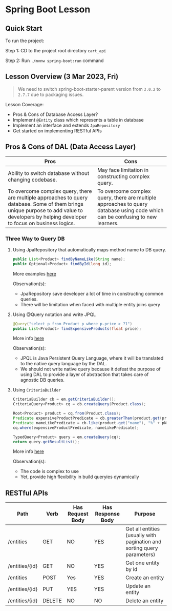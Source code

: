 # Spring Boot Lesson

## Quick Start

To run the project:

Step 1: CD to the project root directory `cart_api`

Step 2: Run `./mvnw spring-boot:run` command

## Lesson Overview (3 Mar 2023, Fri)

> We need to switch spring-boot-starter-parent version from `3.0.2` to `2.7.7` due to packaging issues.

Lesson Coverage:

- Pros & Cons of Database Access Layer?
- Implement `@Entity` class which represents a table in database
- Implement an interface and extends `JpaRepository`
- Get started on implementing RESTful APIs

## Pros & Cons of DAL (Data Access Layer)

|Pros|Cons|
|-|-|
|Ability to switch database without changing codebase.|May face limitation in constructing complex query.|
|To overcome complex query, there are multiple approaches to query database. Some of them brings unique purpose to add value to developers by helping developer to focus on business logics.|To overcome complex query, there are multiple approaches to query database using code which can be confusing to new learners.|

### Three Way to Query DB

1. Using JpaRepository that automatically maps method name to DB query.
    ```java
    public List<Product> findByNameLike(String name); 
    public Optional<Product> findById(long id);
    ```
    More examples [here](https://javatute.com/jpa/how-to-write-custom-method-in-repository-in-spring-data-jpa/)

    Observation(s):
    - JpaRepository save developer a lot of time in constructing common queries.
    - There will be limitation when faced with multiple entity joins query


2. Using @Query notation and write JPQL
    ```java
    @Query("select p from Product p where p.price > ?1")
    public List<Product> findExpensiveProducts(float price);
    ```
    More info [here](https://www.baeldung.com/spring-data-jpa-query)

    Observation(s):
    - JPQL is Java Persistent Query Language, where it will be translated to the native query language by the DAL.
    - We should not write native query because it defeat the purpose of using DAL to provide a layer of abstraction that takes care of agnostic DB queries.


3. Using `CriteriaBuilder`
    ```java
    CriteriaBuilder cb = em.getCriteriaBuilder();
    CriteriaQuery<Product> cq = cb.createQuery(Product.class);

    Root<Product> product = cq.from(Product.class);
    Predicate expensiveProductPredicate = cb.greaterThan(product.get(price));
    Predicate nameLikePredicate = cb.like(product.get("name"), "%" + pName + "%");
    cq.where(expensiveProductPredicate, nameLikePredicate);

    TypedQuery<Product> query = em.createQuery(cq);
    return query.getResultList();
    ```
    More info [here](https://www.baeldung.com/spring-data-criteria-queries)

    Observation(s):
    - The code is complex to use
    - Yet, provide high flexibility in build queryies dynamically

## RESTful APIs

|Path|Verb|Has Request Body|Has Response Body|Purpose|
|-|-|-|-|-|
|/entities|GET|NO|YES|Get all entities (usually with pagination and sorting query parameters)|
|/entities/{id}|GET|NO|YES|Get one entity by id|
|/entities|POST|Yes|YES|Create an entity|
|/entities/{id}|PUT|YES|YES|Update an entity|
|/entities/{id}|DELETE|NO|NO|Delete an entity|